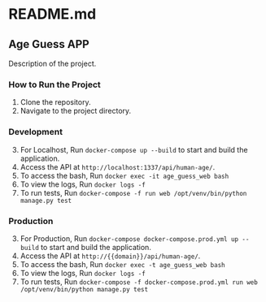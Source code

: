 # README.md

## Age Guess APP

Description of the project.

### How to Run the Project

1. Clone the repository.
2. Navigate to the project directory.

### Development
3. For Localhost, Run `docker-compose up --build` to start and build the application.
4. Access the API at `http://localhost:1337/api/human-age/`.
5. To access the bash, Run `docker exec -it age_guess_web bash`
6. To view the logs, Run `docker logs -f`
7. To run tests, Run `docker-compose -f run web /opt/venv/bin/python manage.py test`

### Production
3. For Production, Run `docker-compose docker-compose.prod.yml up --build` to start and build the application.
4. Access the API at `http://{{domain}}/api/human-age/`.
5. To access the bash, Run `docker exec -t age_guess_web bash`
6. To view the logs, Run `docker logs -f`
7. To run tests, Run `docker-compose -f docker-compose.prod.yml run web /opt/venv/bin/python manage.py test`
